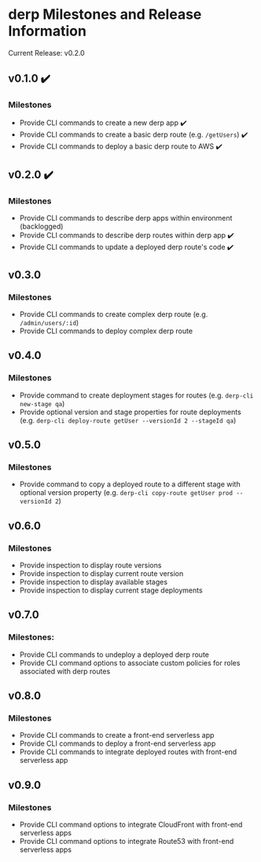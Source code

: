# derp Milestones and Release Information

Current Release: v0.2.0

## v0.1.0 :heavy_check_mark:
### Milestones
- Provide CLI commands to create a new derp app :heavy_check_mark:
- Provide CLI commands to create a basic derp route (e.g. `/getUsers`) :heavy_check_mark:
- Provide CLI commands to deploy a basic derp route to AWS :heavy_check_mark:

## v0.2.0 :heavy_check_mark:
### Milestones
- Provide CLI commands to describe derp apps within environment (backlogged)
- Provide CLI commands to describe derp routes within derp app :heavy_check_mark:
- Provide CLI commands to update a deployed derp route's code :heavy_check_mark:

## v0.3.0
### Milestones
- Provide CLI commands to create complex derp route (e.g. `/admin/users/:id`)
- Provide CLI commands to deploy complex derp route

## v0.4.0
### Milestones
- Provide command to create deployment stages for routes (e.g. `derp-cli new-stage qa`)
- Provide optional version and stage properties for route deployments (e.g. `derp-cli deploy-route getUser --versionId 2 --stageId qa`)

## v0.5.0
### Milestones
- Provide command to copy a deployed route to a different stage with optional version property (e.g. `derp-cli copy-route getUser prod --versionId 2`)

## v0.6.0
### Milestones
- Provide inspection to display route versions
- Provide inspection to display current route version
- Provide inspection to display available stages
- Provide inspection to display current stage deployments


## v0.7.0
### Milestones:
- Provide CLI commands to undeploy a deployed derp route
- Provide CLI command options to associate custom policies for roles associated with derp routes

## v0.8.0
### Milestones
- Provide CLI commands to create a front-end serverless app
- Provide CLI commands to deploy a front-end serverless app
- Provide CLI commands to integrate deployed routes with front-end serverless app

## v0.9.0
### Milestones
- Provide CLI command options to integrate CloudFront with front-end serverless apps
- Provide CLI command options to integrate Route53 with front-end serverless apps
